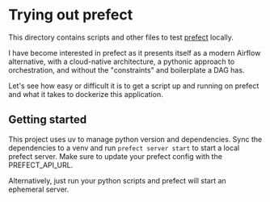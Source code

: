 # Trying out prefect

This directory contains scripts and other files to test [prefect](https://docs.prefect.io/v3/get-started) locally.

I have become interested in prefect as it presents itself as a modern Airflow alternative, with a cloud-native architecture, a pythonic approach to orchestration, and without the "constraints" and boilerplate a DAG has.

Let's see how easy or difficult it is to get a script up and running on prefect and what it takes to dockerize this application.

## Getting started

This project uses uv to manage python version and dependencies. Sync the dependencies to a venv and run `prefect server start` to start a local prefect server. Make sure to update your prefect config with the PREFECT_API_URL.

Alternatively, just run your python scripts and prefect will start an ephemeral server.


